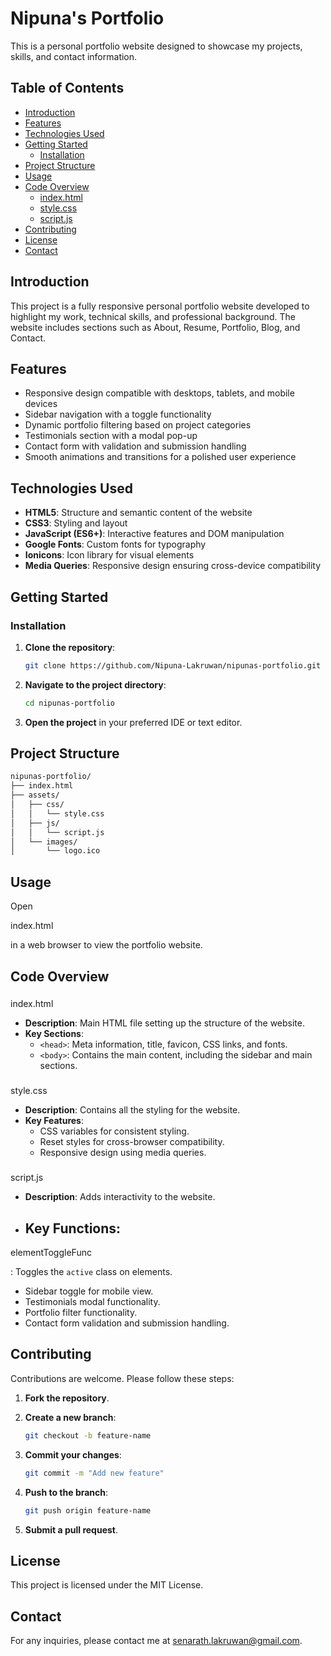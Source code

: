 # Nipuna's Portfolio

This is a personal portfolio website designed to showcase my projects, skills, and contact information.

## Table of Contents

- [Introduction](#introduction)
- [Features](#features)
- [Technologies Used](#technologies-used)
- [Getting Started](#getting-started)
  - [Installation](#installation)
- [Project Structure](#project-structure)
- [Usage](#usage)
- [Code Overview](#code-overview)
  - [index.html](#indexhtml)
  - [style.css](#stylecss)
  - [script.js](#scriptjs)
- [Contributing](#contributing)
- [License](#license)
- [Contact](#contact)

## Introduction

This project is a fully responsive personal portfolio website developed to highlight my work, technical skills, and professional background. The website includes sections such as About, Resume, Portfolio, Blog, and Contact.


## Features

- Responsive design compatible with desktops, tablets, and mobile devices
- Sidebar navigation with a toggle functionality
- Dynamic portfolio filtering based on project categories
- Testimonials section with a modal pop-up
- Contact form with validation and submission handling
- Smooth animations and transitions for a polished user experience

## Technologies Used

- **HTML5**: Structure and semantic content of the website
- **CSS3**: Styling and layout
- **JavaScript (ES6+)**: Interactive features and DOM manipulation
- **Google Fonts**: Custom fonts for typography
- **Ionicons**: Icon library for visual elements
- **Media Queries**: Responsive design ensuring cross-device compatibility

## Getting Started

### Installation

1. **Clone the repository**:

   ```bash
   git clone https://github.com/Nipuna-Lakruwan/nipunas-portfolio.git
   ```

2. **Navigate to the project directory**:

   ```bash
   cd nipunas-portfolio
   ```

3. **Open the project** in your preferred IDE or text editor.

## Project Structure

```bash
nipunas-portfolio/
├── index.html
├── assets/
│   ├── css/
│   │   └── style.css
│   ├── js/
│   │   └── script.js
│   └── images/
│       └── logo.ico
```

## Usage

Open 

index.html

 in a web browser to view the portfolio website.

## Code Overview

### 

index.html



- **Description**: Main HTML file setting up the structure of the website.
- **Key Sections**:
  - `<head>`: Meta information, title, favicon, CSS links, and fonts.
  - `<body>`: Contains the main content, including the sidebar and main sections.

### 

style.css



- **Description**: Contains all the styling for the website.
- **Key Features**:
  - CSS variables for consistent styling.
  - Reset styles for cross-browser compatibility.
  - Responsive design using media queries.

### 

script.js



- **Description**: Adds interactivity to the website.
- **Key Functions**:
  - 

elementToggleFunc

: Toggles the `active` class on elements.
  - Sidebar toggle for mobile view.
  - Testimonials modal functionality.
  - Portfolio filter functionality.
  - Contact form validation and submission handling.

## Contributing

Contributions are welcome. Please follow these steps:

1. **Fork the repository**.
2. **Create a new branch**:

   ```bash
   git checkout -b feature-name
   ```

3. **Commit your changes**:

   ```bash
   git commit -m "Add new feature"
   ```

4. **Push to the branch**:

   ```bash
   git push origin feature-name
   ```

5. **Submit a pull request**.

## License

This project is licensed under the MIT License.

## Contact

For any inquiries, please contact me at [senarath.lakruwan@gmail.com](mailto:senarath.lakruwan@gmail.com).